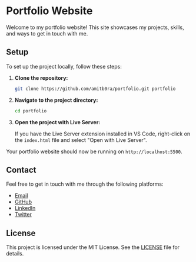 # Portfolio Website

Welcome to my portfolio website! This site showcases my projects, skills, and ways to get in touch with me.

## Setup

To set up the project locally, follow these steps:

1. **Clone the repository:**

   ```sh
   git clone https://github.com/amitb0ra/portfolio.git portfolio
   ```

2. **Navigate to the project directory:**

   ```sh
   cd portfolio
   ```

3. **Open the project with Live Server:**

   If you have the Live Server extension installed in VS Code, right-click on the `index.html` file and select "Open with Live Server".

Your portfolio website should now be running on `http://localhost:5500`.

## Contact

Feel free to get in touch with me through the following platforms:

- [Email](mailto:info.amitsinghbora@gmail.com)
- [GitHub](https://github.com/amitb0ra)
- [LinkedIn](https://www.linkedin.com/in/amitb0ra)
- [Twitter](https://twitter.com/amitb0ra)

## License

This project is licensed under the MIT License. See the [LICENSE](LICENSE) file for details.
